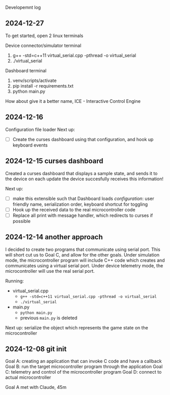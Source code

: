 Developemnt log

## 2024-12-27
To get started, open 2 linux terminals

Device connector/simulator terminal
1. g++ -std=c++11 virtual_serial.cpp -pthread -o virtual_serial
1. ./virtual_serial

Dashboard terminal
1. venv/scripts/activate
1. pip install -r requirements.txt
1. python main.py

How about give it a better name, ICE - Interactive Control Engine

## 2024-12-16
Configuration file loader
Next up:
-[ ] Create the curses dashboard using that configuration, and hook up keyboard events


## 2024-12-15 curses dashboard
Created a curses dashboard that displays a sample state, and sends it to the device on each update
the device succesfully receives this information!

Next up: 
-[ ] make this extensible such that Dashboard loads _configuration_: user friendly name, serialization order, keyboard shortcut for toggling
-[ ] Hook up the received data to the real microcontroller code
-[ ] Replace all print with message handler, which redirects to curses if possible

## 2024-12-14 another approach
I decided to create two programs that communicate using serial port.
This will short cut us to Goal C, and allow for the other goals.
Under simulation mode, the microcontroller program will include 
C++ code which creates and communicates using a virtual serial port.
Under device telemetry mode, the microcontroller will use the real serial port.

Running:
- virtual_serial.cpp
  - `g++ -std=c++11 virtual_serial.cpp -pthread -o virtual_serial`
  - `./virtual_serial`
- main.py
  - `python main.py`
  - previous `main.py` is deleted

Next up: serialize the object which represents the game state on the microcontroller



## 2024-12-08 git init
Goal A: creating an application that can invoke C code and have a callback
Goal B: run the target microcontroller program through the application
Goal C: telemetry and control of the microcontroller program
Goal D: connect to actual microcontroller

Goal A met with Claude, 45m


